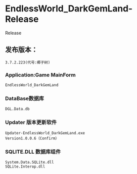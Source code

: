 # EndlessWorld_DarkGemLand-Release
Release

##  **发布版本：**
    3.7.2.223(代号:椰子树)
### Application:Game MainForm
    EndlessWorld_DarkGemLand
### DataBase数据库   
    DGL.Data.db
### Updater 版本更新软件
    Updater-EndlessWorld_DarkGemLand.exe
    Version1.0.0.6（Confirm）
### SQLITE.DLL 数据库组件   
    System.Data.SQLite.dll
    SQLite.Interop.dll
